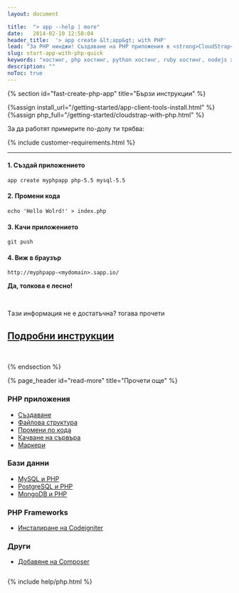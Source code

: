```yaml
---
layout: document

title:  "> app --help | more"
date:   2014-02-10 12:58:04
header_title:  '> app create &lt;app&gt; with PHP'
lead: "За PHP нинджи! Създаване на PHP приложения в <strong>CloudStrap</strong> cloud за 5 минути"
slug: start-app-with-php-quick
keywords: "хостинг, php хостинг, python хостинг, ruby хостинг, nodejs хостинг"
description: ""
noToc: true
---
```


{% section id="fast-create-php-app" title="Бързи инструкции" %}

{%assign install_url="/getting-started/app-client-tools-install.html" %}
{%assign php_full="/getting-started/cloudstrap-with-php.html" %}

За да работят примерите по-долу ти трябва:

{% include customer-requirements.html %}

---

#### 1. Създай приложението

    app create myphpapp php-5.5 mysql-5.5


#### 2. Промени кода

    echo 'Hello Wolrd!' > index.php

#### 3. Качи приложението

    git push


#### 4. Виж в браузър

    http://myphpapp-<mydomain>.sapp.io/


**Да, толкова е лесно!**

<br />

<div class="text-center">
  <p class="lead">Tази информация не е достатъчна? тогава прочети</p>
  <h2><a class="btn btn-primary btn-lg" href="{{ php_full }}" alt="Подробни инструкции за инсталиране на PHP приложение">Подробни инструкции</a></h2>
</div>

<br />

{% endsection %}


<div class="document-content-section">
{% page_header id="read-more" title="Прочети още" %}

<section class="read-more no-border">
  <div class="row" style="overflow: hidden;">
    <div class="col-sm-6 col-md-4 col-xs-12">
      <div class="thumbnail">
        <div class="caption">
          <h3>PHP приложения</h3>
          <ul class="list-unstyled">
              <li><a href="{{ php_full }}#create-php-app-in-details">Създаване</a></li>
              <li><a href="{{ php_full }}#file-structure">Файлова структура</a></li>
              <li><a href="{{ php_full }}#make-code-changes">Промени по кода</a></li>
              <li><a href="{{ php_full }}#deployment">Качване на сървъра</a></li>
              <li><a href="{{ php_full }}#markers">Маркери</a></li>
          </ul>
        </div>
      </div>
    </div>
    <div class="col-sm-6 col-md-4 col-xs-12">
      <div class="thumbnail">
        <div class="caption">
          <h3>Бази данни</h3>
          <ul class="list-unstyled">
             <li><a href="{{ php_full }}#add-mysql-to-app">MySQL и PHP</a></li>
             <li><a href="{{ php_full }}#add-postgresql-to-app">PostgreSQL и PHP</a></li>
             <li><a href="{{ php_full }}#add-mongo-to-app">MongoDB и PHP</a></li>
          </ul>
        </div>
      </div>
    </div>
    <div class="col-sm-6 col-md-4 col-xs-12">
      <div class="thumbnail">
        <div class="caption">
          <h3>PHP Frameworks</h3>
          <ul class="list-unstyled">
            <li><a href="{{ php_full }}#create-codeigniter-app">Инсталиране на Codeigniter</a></li>
          </ul>
        </div>
      </div>
    </div>
    <div class="col-sm-6 col-md-4 col-xs-12">
      <div class="thumbnail">
        <div class="caption">
          <h3>Други</h3>
          <ul class="list-unstyled">
            <li><a href="{{ php_full }}#add-composer">Добавяне на Composer</a></li>
        </div>
      </div>
    </div>
  </div>
</section>
</div>

{% include help/php.html %}
